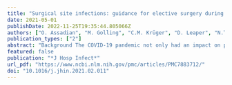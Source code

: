 ```yaml
---
title: "Surgical site infections: guidance for elective surgery during the SARS-CoV-2 pandemic – international recommendations and clinical experience"
date: 2021-05-01
publishDate: 2022-11-25T19:35:44.805066Z
authors: ["O. Assadian", "M. Golling", "C.M. Krüger", "D. Leaper", "N.T. Mutters", "B. Roth", "A. Kramer"]
publication_types: ["2"]
abstract: "Background The COVID-19 pandemic not only had an impact on public life and healthcare facilities in general, but also affected established surgical workflows for elective procedures. The strategy to protect patients and healthcare workers from infection by SARS-CoV-2 in surgical departments has needed step-by-step development. Based on the evaluation of international recommendations and guidelines, as well as personal experiences in a clinical ‘hot spot’ and in a 450-bed surgical clinic, an adapted surgical site infection (SSI) prevention checklist was needed to develop concise instructions, which described roles and responsibilities of healthcare professionals that could be used for wider guidance in pandemic conditions.  Method Publications of COVID-19-related recommendations and guidelines, produced by health authorities and organizations, such as WHO, US-CDC, ECDC, the American College of Surgery and the Robert Koch Institute, were retrieved, assessed and referenced up to 31st January 2020. Additionally, clinical personal experiences in Germany were evaluated and considered.  Results Part 1 of this guidance summarizes the experience of a tertiary care, surgical centre which utilized redundant hospital buildings for immediate spatial separation in a ‘hot spot’ COVID-19 area. Part 2 outlines the successful screening and isolation strategy in a surgical clinic in a region of Germany with outbreaks in surrounding medical centres. Part 3 provides the synopsis of personal experiences and international recommendations suggested for implementation during the COVID-19 pandemic.  Conclusion Understanding of COVID-19, and SARS-CoV-2-related epidemiology, is constantly and rapidly changing, requiring continuous adaptation and re-evaluation of recommendations. Established national and local guidelines for continuation of surgical services and prevention of SSI require ongoing scrutiny and focused implementation. This manuscript presents a core facility checklist to support medical institutions to continue their clinical and surgical work during the COVID-19 pandemic."
featured: false
publication: "*J Hosp Infect*"
url_pdf: "https://www.ncbi.nlm.nih.gov/pmc/articles/PMC7883712/"
doi: "10.1016/j.jhin.2021.02.011"
---
```


